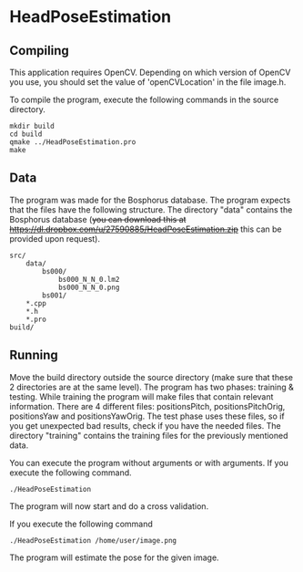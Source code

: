 HeadPoseEstimation
================================================

Compiling
-----------------------------
This application requires OpenCV. Depending on which version of OpenCV you use, you should set the value of 'openCVLocation' in the file image.h.

To compile the program, execute the following commands in the source directory.

    mkdir build
    cd build
    qmake ../HeadPoseEstimation.pro
    make

Data
-----------------------------
The program was made for the Bosphorus database. The program expects that the files have the following structure. The directory "data" contains the Bosphorus database (~~you can download this at https://dl.dropbox.com/u/27590885/HeadPoseEstimation.zip~~ this can be provided upon request).

    src/
        data/
            bs000/
                bs000_N_N_0.lm2
                bs000_N_N_0.png
            bs001/
        *.cpp
        *.h
        *.pro
    build/

Running
------------------------------
Move the build directory outside the source directory (make sure that these 2 directories are at the same level). The program has two phases: training & testing. While training the program will make files that contain relevant information. There are 4 different files: positionsPitch, positionsPitchOrig, positionsYaw and positionsYawOrig. The test phase uses these files, so if you get unexpected bad results, check if you have the needed files. The directory "training" contains the training files for the previously mentioned data.

You can execute the program without arguments or with arguments. If you execute the following command.

    ./HeadPoseEstimation
    
The program will now start and do a cross validation.

If you execute the following command

    ./HeadPoseEstimation /home/user/image.png
    
The program will estimate the pose for the given image.
